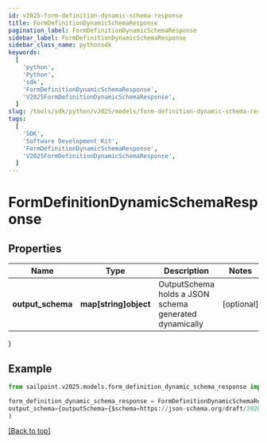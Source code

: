 ```yaml
---
id: v2025-form-definition-dynamic-schema-response
title: FormDefinitionDynamicSchemaResponse
pagination_label: FormDefinitionDynamicSchemaResponse
sidebar_label: FormDefinitionDynamicSchemaResponse
sidebar_class_name: pythonsdk
keywords:
  [
    'python',
    'Python',
    'sdk',
    'FormDefinitionDynamicSchemaResponse',
    'V2025FormDefinitionDynamicSchemaResponse',
  ]
slug: /tools/sdk/python/v2025/models/form-definition-dynamic-schema-response
tags:
  [
    'SDK',
    'Software Development Kit',
    'FormDefinitionDynamicSchemaResponse',
    'V2025FormDefinitionDynamicSchemaResponse',
  ]
---
```


# FormDefinitionDynamicSchemaResponse

## Properties

| Name | Type | Description | Notes |
| --- | --- | --- | --- |
| **output_schema** | **map[string]object** | OutputSchema holds a JSON schema generated dynamically | [optional] |

}

## Example

```python
from sailpoint.v2025.models.form_definition_dynamic_schema_response import FormDefinitionDynamicSchemaResponse

form_definition_dynamic_schema_response = FormDefinitionDynamicSchemaResponse(
output_schema={outputSchema={$schema=https://json-schema.org/draft/2020-12/schema, additionalProperties=false, properties={firstName={title=First Name, type=string}, fullName={title=Full Name, type=string}, lastName={title=Last Name, type=string}, startDate={format=date-time, title=Start Date, type=string}}, type=object}}
)

```

[[Back to top]](#)
